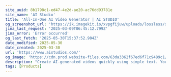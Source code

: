 ```yaml
---
site_uuid: 8b1798c1-ed47-4e2d-ae20-ac76dd93781e
site_name: 'AI Studio'
title: 'All-In-One AI Video Generator | AI STUDIO'
og_screenshot_url: 'https://ik.imagekit.io/xvpgfijuw/uploads/lossless/screenshots/20250530_AI_Studios_og_screenshot.jpeg'
jina_last_request: '2025-03-09T06:45:12.799Z'
jina_error: 'Error occurred'
og_last_fetch: '2025-05-30T15:37:52.904Z'
date_modified: 2025-05-30
date_created: 2025-03-30
url: 'https://www.aistudios.com/'
og_image: 'https://cdn.prod.website-files.com/63da3362f67ed6f71c9489c1/67110c3309d814f76db52d4a_aistudios_deepbrainai.png'
description: "Create AI-generated videos quickly using simple text. You can make any idea into video with Deepbrain AI's Online AI video generation tool."
tags: [Products]
---
```


